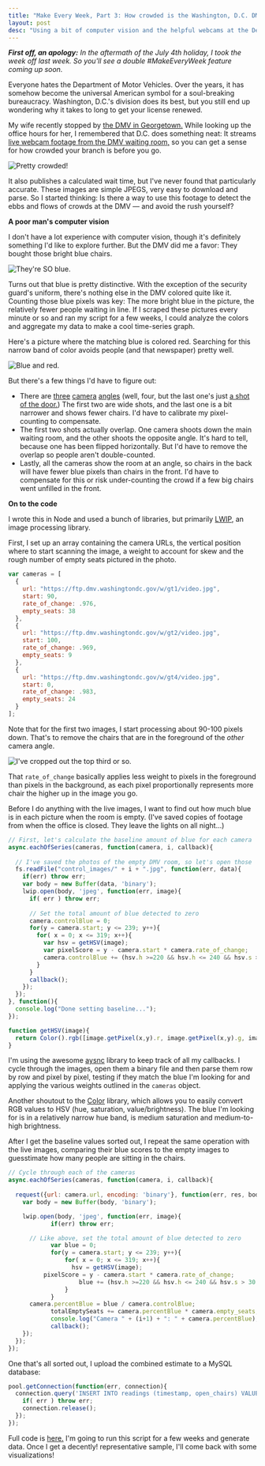 ```yaml
---
title: "Make Every Week, Part 3: How crowded is the Washington, D.C. DMV?"
layout: post
desc: "Using a bit of computer vision and the helpful webcams at the Department of Motor Vehicles to estimate how long you'd have to wait for a drivers license."
---
```

_**First off, an apology:** In the aftermath of the July 4th holiday, I took the week off last week. So you'll see a double #MakeEveryWeek feature coming up soon._

Everyone hates the Department of Motor Vehicles. Over the years, it has  somehow become the universal American symbol for a soul-breaking bureaucracy. Washington, D.C.'s division does its best, but you still end up wondering why it takes to long to get your license renewed.

My wife recently stopped by [the DMV in Georgetown.](http://dmv.dc.gov/page/georgetown-servicecenter) While looking up the office hours for her, I remembered that D.C. does something neat: It streams [live webcam footage from the DMV waiting room,](http://dmv.dc.gov/node/823652) so you can get a sense for how crowded your branch is before you go.

![Pretty crowded!](/assets/dmv1.jpg)

It also publishes a calculated wait time, but I've never found that particularly accurate. These images are simple JPEGS, very easy to download and parse. So I started thinking: Is there a way to use this footage to detect the ebbs and flows of crowds at the DMV — and avoid the rush yourself?

**A poor man's computer vision**

I don't have a lot experience with computer vision, though it's definitely something I'd like to explore further. But the DMV did me a favor: They bought those bright blue chairs. 

![They're SO blue.](/assets/dmv2.jpg)

Turns out that blue is pretty distinctive. With the exception of the security guard's uniform, there's nothing else in the DMV colored quite like it. Counting those blue pixels was key: The more bright blue in the picture, the relatively fewer people waiting in line. If I scraped these pictures every minute or so and ran my script for a few weeks, I could analyze the colors and aggregate my data to make a cool time-series graph.

Here's a picture where the matching blue is colored red. Searching for this narrow band of color avoids people (and that newspaper) pretty well.

![Blue and red.](/assets/dmv4.png)

But there's a few things I'd have to figure out:

* There are [three](https://ftp.dmv.washingtondc.gov/w/gt1/video.jpg) [camera](https://ftp.dmv.washingtondc.gov/w/gt2/video.jpg) [angles](https://ftp.dmv.washingtondc.gov/w/gt1/video.jpg) (well, four, but the last one's just [a shot of the door.](https://ftp.dmv.washingtondc.gov/w/gt3/video.jpg)) The first two are wide shots, and the last one is a bit narrower and shows fewer chairs. I'd have to calibrate my pixel-counting to compensate.
* The first two shots actually overlap. One camera shoots down the main waiting room, and the other shoots the opposite angle. It's hard to tell, because one has been flipped horizontally. But I'd have to remove the overlap so people aren't double-counted.
* Lastly, all the cameras show the room at an angle, so chairs in the back will have fewer blue pixels than chairs in the front. I'd have to compensate for this or risk under-counting the crowd if a few big chairs went unfilled in the front.

**On to the code**

I wrote this in Node and used a bunch of libraries, but primarily [LWIP](https://github.com/EyalAr/lwip), an image processing library.

First, I set up an array containing the camera URLs, the vertical position where to start scanning the image, a weight to account for skew and the rough number of empty seats pictured in the photo.

```javascript
var cameras = [
  {
    url: "https://ftp.dmv.washingtondc.gov/w/gt1/video.jpg",
    start: 90,
    rate_of_change: .976,
    empty_seats: 38
  },
  {
    url: "https://ftp.dmv.washingtondc.gov/w/gt2/video.jpg",
    start: 100,
    rate_of_change: .969,
    empty_seats: 9
  },
  {
    url: "https://ftp.dmv.washingtondc.gov/w/gt4/video.jpg",
    start: 0,
    rate_of_change: .983,
    empty_seats: 24
  }
];
```

Note that for the first two images, I start processing about 90-100 pixels down. That's to remove the chairs that are in the foreground of the _other_ camera angle.

![I've cropped out the top third or so.](/assets/dmv3.jpg)

That `rate_of_change` basically applies less weight to pixels in the foreground than pixels in the background, as each pixel proportionally represents more chair the higher up in the image you go.

Before I do anything with the live images, I want to find out how much blue is in each picture when the room is empty. (I've saved copies of footage from when the office is closed. They leave the lights on all night...)

```javascript
// First, let's calculate the baseline amount of blue for each camera
async.eachOfSeries(cameras, function(camera, i, callback){
  
  // I've saved the photos of the empty DMV room, so let's open those
  fs.readFile("control_images/" + i + ".jpg", function(err, data){
    if(err) throw err;
    var body = new Buffer(data, 'binary');
    lwip.open(body, 'jpeg', function(err, image){
      if( err ) throw err;
      
      // Set the total amount of blue detected to zero
      camera.controlBlue = 0;
      for(y = camera.start; y <= 239; y++){
        for( x = 0; x <= 319; x++){
          var hsv = getHSV(image);
          var pixelScore = y - camera.start * camera.rate_of_change;
          camera.controlBlue += (hsv.h >=220 && hsv.h <= 240 && hsv.s > 30 && hsv.v > 30) ? pixelScore : 0;
        }
      }
      callback();
    });
  });
}, function(){
  console.log("Done setting baseline...");
});

function getHSV(image){
  return Color().rgb([image.getPixel(x,y).r, image.getPixel(x,y).g, image.getPixel(x,y).b]).hsv();
}

```

I'm using the awesome [aysnc](http://caolan.github.io/async/docs.html#) library to keep track of all my callbacks. I cycle through the images, open them a binary file and then parse them row by row and pixel by pixel, testing if they match the blue I'm looking for and applying the various weights outlined in the `cameras` object.

Another shoutout to the [Color](https://github.com/qix-/color) library, which allows you to easily convert RGB values to HSV (hue, saturation, value/brightness). The blue I'm looking for is in a relatively narrow hue band, is medium saturation and medium-to-high brightness.

After I get the baseline values sorted out, I repeat the same operation with the live images, comparing their blue scores to the empty images to guesstimate how many people are sitting in the chairs.

```javascript
// Cycle through each of the cameras
async.eachOfSeries(cameras, function(camera, i, callback){
  
  request({url: camera.url, encoding: 'binary'}, function(err, res, body){ 
    var body = new Buffer(body, 'binary');

    lwip.open(body, 'jpeg', function(err, image){
			if(err) throw err;

      // Like above, set the total amount of blue detected to zero
			var blue = 0;
			for(y = camera.start; y <= 239; y++){
				for( x = 0; x <= 319; x++){
				  hsv = getHSV(image);
          pixelScore = y - camera.start * camera.rate_of_change;
					blue += (hsv.h >=220 && hsv.h <= 240 && hsv.s > 30 && hsv.v > 30) ? pixelScore : 0;
				}
			}
      camera.percentBlue = blue / camera.controlBlue;
			totalEmptySeats += camera.percentBlue * camera.empty_seats;
			console.log("Camera " + (i+1) + ": " + camera.percentBlue);
			callback();
    });
  });
});
```

One that's all sorted out, I upload the combined estimate to a MySQL database:

```javascript
pool.getConnection(function(err, connection){
  connection.query('INSERT INTO readings (timestamp, open_chairs) VALUES(?, ?)', [timestamp.format('YYYY-MM-DD HH:mm:ss'), totalEmptySeats], function(err){
    if( err ) throw err;
    connection.release();
  });
});
```

Full code is [here.](https://github.com/arm5077/dmv) I'm going to run this script for a few weeks and generate data. Once I get a decently! representative sample, I'll come back with some visualizations!
